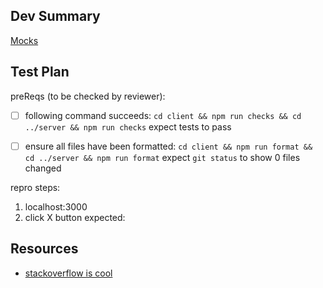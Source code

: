 <!--
*Before merging your pull request, be sure that the follow steps have been followed:*

1. Your pull request is up-to-date with master
2. You've selected "Squash and merge" option as the merge method (default)
3. Review merge commit message and remove unnecessary lines
4. make sure you have linked the issue that this PR addresses, see right sidebar ->
-->

## Dev Summary
<!-- Link to the mocks, with node-id if possible! Note you must be signed in for Figma to update the URL with the node-id
  i.e. Messaging Inbox node: https://www.figma.com/file/fYkreARKdHsMh8iPSh7dti/GC-prototype-v1?node-id=0%3A453
  Full mocks: https://www.figma.com/file/fYkreARKdHsMh8iPSh7dti/GC-prototype-v1
-->
[Mocks](link)

<!--
  A detailed outline of what this commit includes, such as:
  benefits to user/product side
  why you architected your code this way, what other options there were and why this is best
-->


## Test Plan
<!--
A test plan that you followed to confirm this commit works as intended, and
that it does not break any existing changes.

You should include screenshots to help the reviewer understand what to look for when visual
changes are includes. GIFs help immensely when explaining interactions and animations.
-->

preReqs (to be checked by reviewer):

- [ ] following command succeeds:
`cd client && npm run checks && cd ../server && npm run checks`
expect tests to pass
- [ ] ensure all files have been formatted:
`cd client && npm run format && cd ../server && npm run format`
expect `git status` to show 0 files changed


repro steps:

1. localhost:3000 <!-- or the initial page your test starts on -->
2. click X button
expected: <!-- i.e. see POST request with {} body in network tab -->
<!-- screenshot -->


## Resources
<!-- 
  you will not be the last one to touch this code!
  please leave any relevant articles, youtube videos, etc. here for anyone who comes back to this PR looking for tips
-->
- [stackoverflow is cool](stackoverflow.com)
